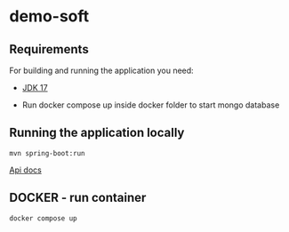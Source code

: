 # demo-soft

## Requirements

For building and running the application you need:

- [JDK 17](https://www.oracle.com/java/technologies/javase/jdk17-archive-downloads.html)

- Run docker compose up inside docker folder to start mongo database

## Running the application locally

```shell
mvn spring-boot:run 
```

[Api docs](http://localhost:8080/swagger)


## DOCKER -  run container


```docker
docker compose up                            
```


